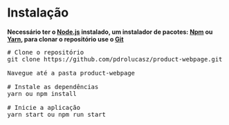# Instalação

<strong>
    Necessário ter o <a href="https://nodejs.org/en/">Node.js</a> instalado,
    um instalador de pacotes: <a href="https://www.npmjs.com/">Npm</a> ou <a href="https://yarnpkg.com/">Yarn</a>,
    para clonar o repositório use o <a href="https://git-scm.com/">Git</a>
</strong>

<pre>
# Clone o repositório
git clone https://github.com/pdrolucasz/product-webpage.git

Navegue até a pasta product-webpage

# Instale as dependências
yarn ou npm install

# Inicie a aplicação
yarn start ou npm run start
</pre>